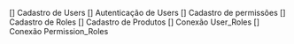 [] Cadastro de Users
[] Autenticação de Users
[] Cadastro de permissões
[] Cadastro de Roles
[] Cadastro de Produtos
[] Conexão User_Roles
[] Conexão Permission_Roles

